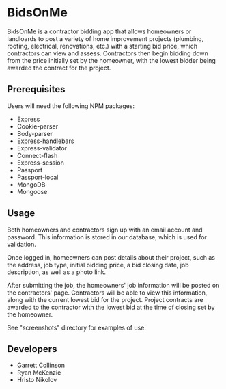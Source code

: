 # BidsOnMe

BidsOnMe is a contractor bidding app that allows homeowners or landloards to post a variety of home improvement projects (plumbing, roofing, electrical, renovations, etc.) with a starting bid price, which contractors can view and assess. Contractors then begin bidding down from the price initially set by the homeowner, with the lowest bidder being awarded the contract for the project.

## Prerequisites

Users will need the following NPM packages:

* Express
* Cookie-parser
* Body-parser
* Express-handlebars
* Express-validator
* Connect-flash
* Express-session
* Passport
* Passport-local
* MongoDB
* Mongoose

## Usage

Both homeowners and contractors sign up with an email account and password. This information is stored in our database, which is used for validation.

Once logged in, homeowners can post details about their project, such as the address, job type, initial bidding price, a bid closing date, job description, as well as a photo link.

After submitting the job, the homeowners' job information will be posted on the contractors' page. Contractors will be able to view this information, along with the current lowest bid for the project. Project contracts are awarded to the contractor with the lowest bid at the time of closing set by the homeowner.

See "screenshots" directory for examples of use.

## Developers

* Garrett Collinson
* Ryan McKenzie
* Hristo Nikolov